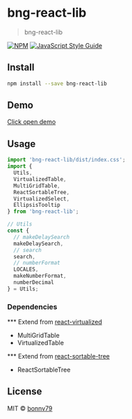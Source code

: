# bng-react-lib

> bng-react-lib

[![NPM](https://img.shields.io/npm/v/bng-react-lib.svg)](https://www.npmjs.com/package/bng-react-lib) [![JavaScript Style Guide](https://img.shields.io/badge/code_style-standard-brightgreen.svg)](https://standardjs.com)

## Install

```bash
npm install --save bng-react-lib
```

## Demo
<a href="https://bonnv79.github.io/bng-react-lib/">Click open demo<a/>

## Usage

```jsx
import 'bng-react-lib/dist/index.css';
import { 
  Utils,
  VirtualizedTable, 
  MultiGridTable,
  ReactSortableTree,
  VirtualizedSelect,
  EllipsisTooltip
} from 'bng-react-lib';

// Utils
const { 
  // makeDelaySearch
  makeDelaySearch,
  // search
  search,
  // numberFormat
  LOCALES,
  makeNumberFormat,
  numberDecimal
} = Utils;

```

### Dependencies

*** Extend from [react-virtualized](https://github.com/bvaughn/react-virtualized)

- MultiGridTable
- VirtualizedTable

*** Extend from [react-sortable-tree](https://github.com/frontend-collective/react-sortable-tree)

- ReactSortableTree

## License

MIT © [bonnv79](https://github.com/bonnv79)
